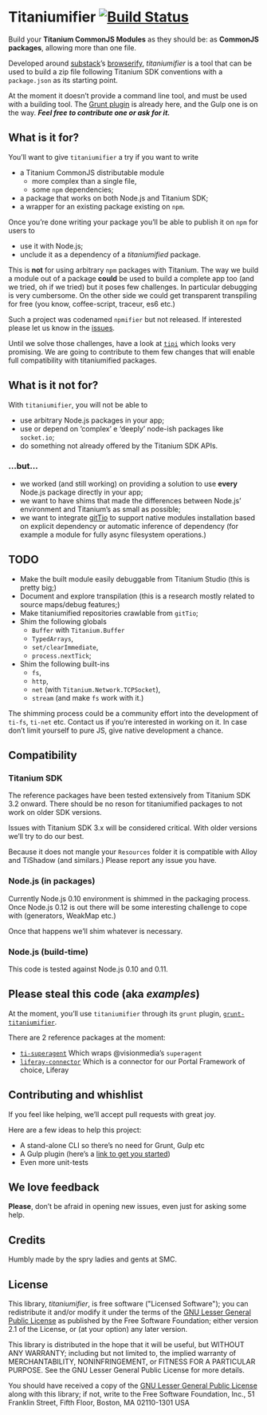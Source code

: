 Titaniumifier [![Build Status](https://travis-ci.org/smclab/titaniumifier.png)](https://travis-ci.org/smclab/titaniumifier)
=============

Build your **Titanium CommonJS Modules** as they should be: as **CommonJS packages**, allowing more than one file.

Developed around [substack][ss]’s [browserify][b], *titaniumifier* is a tool that can be used to build a zip file following Titanium SDK conventions with a `package.json` as its starting point.

At the moment it doesn’t provide a command line tool, and must be used with a building tool. The [Grunt plugin][gt] is already here, and the Gulp one is on the way. ***Feel free to contribute one or ask for it.***

[ss]: https://github.com/substack
[b]: https://github.com/substack/node-browserify
[gt]: https://github.com/smclab/grunt-titaniumifier


What is it for?
---------------

You’ll want to give `titaniumifier` a try if you want to write

- a Titanium CommonJS distributable module
  - more complex than a single file,
  - some `npm` dependencies;
- a package that works on both Node.js and Titanium SDK;
- a wrapper for an existing package existing on `npm`.

Once you’re done writing your package you’ll be able to publish it on `npm` for users to
- use it with Node.js;
- unclude it as a dependency of a *titaniumified* package.

This is **not** for using arbitrary `npm` packages with Titanium. The way we build a module out of a package **could** be used to build a complete app too (and we tried, oh if we tried) but it poses few challenges. In particular debugging is very cumbersome. On the other side we could get transparent transpiling for free (you know, coffee-script, traceur, es6 etc.)

Such a project was codenamed `npmifier` but not released. If interested please let us know in the [issues][i].

Until we solve those challenges, have a look at [`tipi`][tp] which looks very promising. We are going to contribute to them few changes that will enable full compatibility with titaniumified packages.

[i]: https://github.com/smclab/titaniumifier/issues?state=open
[tp]: https://github.com/dawicorti/tipi


What is it **not** for?
-----------------------

With `titaniumifier`, you will not be able to

- use arbitrary Node.js packages in your app;
- use or depend on ‘complex’ e ‘deeply’ node-ish packages like `socket.io`;
- do something not already offered by the Titanium SDK APIs.

### …but…

- we worked (and still working) on providing a solution to use **every** Node.js package directly in your app;
- we want to have shims that made the differences between Node.js’ environment and Titanium’s as small as possible;
- we want to integrate [gitTio][gittio] to support native modules installation based on explicit dependency or automatic inference of dependency (for example a module for fully async filesystem operations.)

[gittio]: http://gitt.io/cli


TODO
----

- Make the built module easily debuggable from Titanium Studio (this is pretty big;)
- Document and explore transpilation (this is a research mostly related to source maps/debug features;)
- Make titaniumified repositories crawlable from `gitTio`;
- Shim the following globals
  - `Buffer` with `Titanium.Buffer`
  - `TypedArrays`,
  - `set/clearImmediate`,
  - `process.nextTick`;
- Shim the following built-ins
  - `fs`,
  - `http`,
  - `net` (with `Titanium.Network.TCPSocket`),
  - `stream` (and make `fs` work with it.)

The shimming process could be a community effort into the development of `ti-fs`, `ti-net` etc. Contact us if you’re interested in working on it. In case don’t limit yourself to pure JS, give native development a chance.


Compatibility
-------------

### Titanium SDK

The reference packages have been tested extensively from Titanium SDK 3.2 onward. There should be no reson for titaniumified packages to not work on older SDK versions.

Issues with Titanium SDK 3.x will be considered critical. With older versions we’ll try to do our best.

Because it does not mangle your `Resources` folder it is compatible with Alloy and TiShadow (and similars.) Please report any issue you have.

### Node.js (in packages)

Currently Node.js 0.10 environment is shimmed in the packaging process. Once Node.js 0.12 is out there will be some interesting challenge to cope with (generators, WeakMap etc.)

Once that happens we’ll shim whatever is necessary.

### Node.js (build-time)

This code is tested against Node.js 0.10 and 0.11.


Please steal this code (aka *examples*)
---------------------------------------

At the moment, you’ll use `titaniumifier` through its `grunt` plugin, [`grunt-titaniumifier`][grtt].

There are 2 reference packages at the moment:

- [`ti-superagent`][sa] Which wraps @visionmedia’s `superagent`
- [`liferay-connector`][lc] Which is a connector for our Portal Framework of choice, Liferay

[grtt]: https://github.com/smclab/grunt-titaniumifier
[sa]: https://github.com/smclab/ti-superagent
[lc]: https://github.com/smclab/liferay-connector


Contributing and whishlist
--------------------------

If you feel like helping, we’ll accept pull requests with great joy.

Here are a few ideas to help this project:

- A stand-alone CLI so there’s no need for Grunt, Gulp etc
- A Gulp plugin (here’s a [link to get you started][gp])
- Even more unit-tests

[gp]: https://github.com/gulpjs/gulp/blob/master/docs/writing-a-plugin/README.md


We love feedback
----------------

**Please**, don’t be afraid in opening new issues, even just for asking some help.


Credits
-------

Humbly made by the spry ladies and gents at SMC.


License
-------

This library, *titaniumifier*, is free software ("Licensed Software"); you can
redistribute it and/or modify it under the terms of the [GNU Lesser General
Public License](http://www.gnu.org/licenses/lgpl-2.1.html) as published by the
Free Software Foundation; either version 2.1 of the License, or (at your
option) any later version.

This library is distributed in the hope that it will be useful, but WITHOUT ANY
WARRANTY; including but not limited to, the implied warranty of MERCHANTABILITY,
NONINFRINGEMENT, or FITNESS FOR A PARTICULAR PURPOSE. See the GNU Lesser General
Public License for more details.

You should have received a copy of the [GNU Lesser General Public
License](http://www.gnu.org/licenses/lgpl-2.1.html) along with this library; if
not, write to the Free Software Foundation, Inc., 51 Franklin Street, Fifth
Floor, Boston, MA 02110-1301 USA
